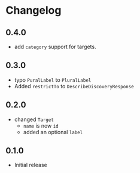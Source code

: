 # Changelog

## 0.4.0

- add `category` support for targets.

## 0.3.0

- typo `PuralLabel` to `PluralLabel`
- Added `restrictTo` to `DescribeDiscoveryResponse`

## 0.2.0

- changed `Target`
    - `name` is now `id`
    - added an optional `label`

## 0.1.0

- Initial release